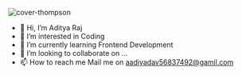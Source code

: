 ![cover-thompson](https://user-images.githubusercontent.com/99119876/181840006-8b2fab9a-dec4-46d7-9db6-fed3badaa98f.png)
        
- 👋 Hi, I’m Aditya Raj
- 👀 I’m interested in Coding
- 🌱 I’m currently learning Frontend Development
- 💞️ I’m looking to collaborate on ...
- 📫 How to reach me  Mail me on aadiyadav56837492@gamil.com

<!---
Aditya23489e/Aditya23489e is a ✨ special ✨ repository because its `README.md` (this file) appears on your GitHub profile.
You can click the Preview link to take a look at your changes.
--->
